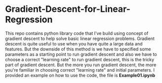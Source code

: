# Gradient-Descent-for-Linear-Regression
This repo contains python library code that I've build using concept of gradient descent to help solve basic linear regression problems. Gradient descent is quite useful to use when you have quite a large data and features. But the downside of this method is we have to specified some parameters as a starting point to run gradient descent and also we have to choose a correct "learning rate" to run gradient descent, this is the tricky part of gradient descent. But the more you run gradient descent, the more you're familiar in choosing correct "learning rate" and initial parameters. I provided an example on how to use the code, the file is **Example01.ipynb**
